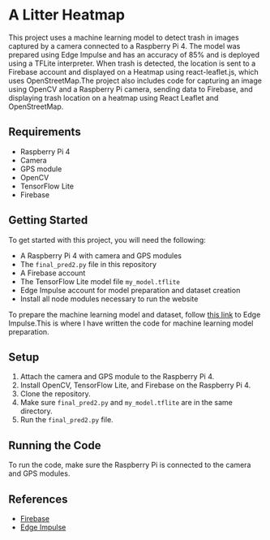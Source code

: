 # A Litter Heatmap

This project uses a machine learning model to detect trash in images captured by a camera connected to a Raspberry Pi 4. The model was prepared using Edge Impulse and has an accuracy of 85% and is deployed using a TFLite interpreter. When trash is detected, the location is sent to a Firebase account and displayed on a Heatmap using react-leaflet.js, which uses OpenStreetMap.The project also includes code for capturing an image using OpenCV and a Raspberry Pi camera, sending data to Firebase, and displaying trash location on a heatmap using React Leaflet and OpenStreetMap.

## Requirements

- Raspberry Pi 4
- Camera
- GPS module
- OpenCV
- TensorFlow Lite
- Firebase

## Getting Started

To get started with this project, you will need the following:

- A Raspberry Pi 4 with camera and GPS modules
- The `final_pred2.py` file in this repository
- A Firebase account
- The TensorFlow Lite model file `my_model.tflite`
- Edge Impulse account for model preparation and dataset creation
- Install all node modules necessary to run the website

To prepare the machine learning model and dataset, follow [this link](https://studio.edgeimpulse.com/public/210762/latest) to Edge Impulse.This is where I have written the code for machine learning model preparation.

## Setup

1. Attach the camera and GPS module to the Raspberry Pi 4.
2. Install OpenCV, TensorFlow Lite, and Firebase on the Raspberry Pi 4.
3. Clone the repository.
4. Make sure `final_pred2.py` and `my_model.tflite` are in the same directory.
5. Run the `final_pred2.py` file.

## Running the Code

To run the code, make sure the Raspberry Pi is connected to the camera and GPS modules.

## References

- [Firebase](https://firebase.google.com/)
- [Edge Impulse](https://www.edgeimpulse.com/)


